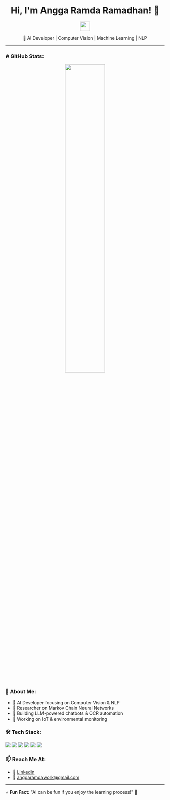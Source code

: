 <h1 align="center">Hi, I'm Angga Ramda Ramadhan! 👋</h1>

<p align="center">
  <img src="https://media.giphy.com/media/hvRJCLFzcasrR4ia7z/giphy.gif" width="30">
</p>

<p align="center">
  🚀 AI Developer | Computer Vision | Machine Learning | NLP
</p>

---

### 🔥 GitHub Stats:
<p align="center">
  <img src="https://github-readme-stats.vercel.app/api?username=Angga-Ramda-Ramadhan&show_icons=true&theme=tokyonight" width="50%">
</p>

### 🌱 About Me:
- 🎯 AI Developer focusing on Computer Vision & NLP
- 🔬 Researcher on Markov Chain Neural Networks
- 🤖 Building LLM-powered chatbots & OCR automation
- 📡 Working on IoT & environmental monitoring

### 🛠 Tech Stack:
<p align="left">
  <img src="https://img.shields.io/badge/Python-3776AB?style=for-the-badge&logo=python&logoColor=white" />
  <img src="https://img.shields.io/badge/TensorFlow-FF6F00?style=for-the-badge&logo=tensorflow&logoColor=white" />
  <img src="https://img.shields.io/badge/PyTorch-EE4C2C?style=for-the-badge&logo=pytorch&logoColor=white" />
  <img src="https://img.shields.io/badge/Kotlin-0095D5?style=for-the-badge&logo=kotlin&logoColor=white" />
  <img src="https://img.shields.io/badge/Flask-000000?style=for-the-badge&logo=flask&logoColor=white" />
  <img src="https://img.shields.io/badge/JavaScript-F7DF1E?style=for-the-badge&logo=javascript&logoColor=black" />
</p>

### 📫 Reach Me At:
- 🔗 [LinkedIn](https://www.linkedin.com/in/anggaramdaramadhan/)
- 📧 anggaramdawork@gmail.com

---
⭐ **Fun Fact:** "AI can be fun if you enjoy the learning process!" 🚀
